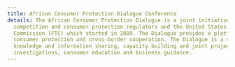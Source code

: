 ```yaml
---
title: African Consumer Protection Dialogue Conference
details: The African Consumer Protection Dialogue is a joint initiative of African
  competition and consumer protection regulators and the United States Federal Trade
  Commission (FTC) which started in 2009. The Dialogue provides a platform to promote
  consumer protection and cross-border cooperation. The Dialogue is a vital tool for
  knowledge and information sharing, capacity building and joint projects including
  investigations, consumer education and business guidance.
---
```


